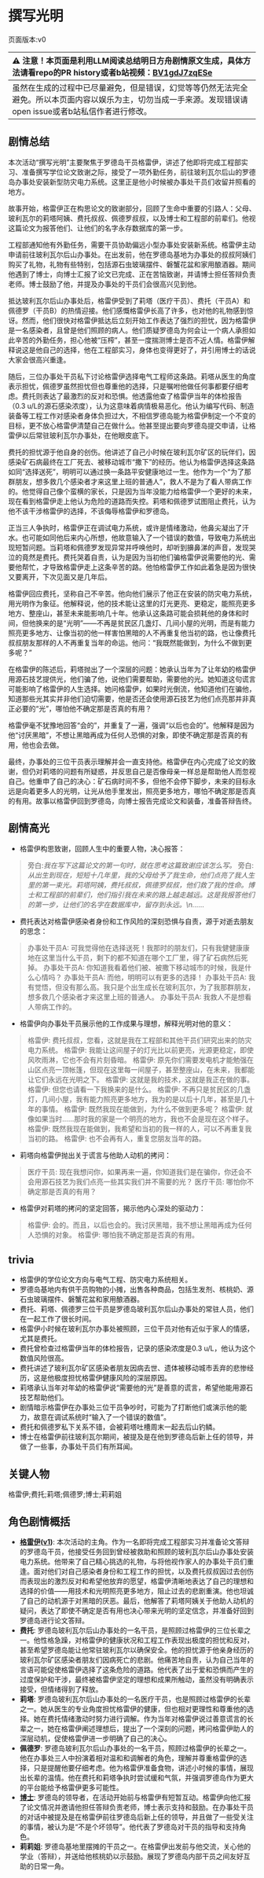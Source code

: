 # 撰写光明
页面版本:v0
 

| :warning: 注意！本页面是利用LLM阅读总结明日方舟剧情原文生成，具体方法请看repo的PR history或者b站视频：[BV1gdJ7zqESe](https://www.bilibili.com/video/BV1gdJ7zqESe/)         |
|:----------------------------|
| 虽然在生成的过程中已尽量避免，但是错误，幻觉等等仍然无法完全避免。所以本页面内容以娱乐为主，切勿当成一手来源。发现错误请open issue或者b站私信作者进行修改。|



## 剧情总结
本次活动“撰写光明”主要聚焦于罗德岛干员格雷伊，讲述了他即将完成工程部实习、准备撰写学位论文致谢之际，接受了一项外勤任务，前往玻利瓦尔后山的罗德岛办事处安装新型防灾电力系统。这里正是他小时候被办事处干员们收留并照看的地方。

故事开始，格雷伊正在构思论文的致谢部分，回顾了生命中重要的引路人：父母、玻利瓦尔的莉塔阿姨、费托叔叔、佩德罗叔叔，以及博士和工程部的前辈们。他视这篇论文为报答他们、让他们的名字永存数据库的第一步。

工程部通知他有外勤任务，需要干员协助偏远小型办事处安装新系统。格雷伊主动申请前往玻利瓦尔后山办事处。在出发前，他在罗德岛基地为办事处的叔叔阿姨们购买了礼物，礼物有些特别，包括源石虫玻璃摆件、磐蟹花盆和家用酿酒器。期间他遇到了博士，向博士汇报了论文已完成、正在苦恼致谢，并请博士担任答辩负责老师。博士鼓励了他，并提及办事处的干员们会很高兴见到他。

抵达玻利瓦尔后山办事处后，格雷伊受到了莉塔（医疗干员）、费托（干员A）和佩德罗（干员B）的热情迎接。他们感慨格雷伊长高了许多，也对他的礼物感到惊讶。然而，他们很快对格雷伊抵达后立刻开始工作表达了强烈的担忧，因为格雷伊是一名感染者，且曾是他们照顾的病人。他们质疑罗德岛为何会让一个病人承担如此辛苦的外勤任务，担心他被“压榨”，甚至一度揣测博士是否不近人情。格雷伊解释说这是他自己的选择，他在工程部实习，身体也变得更好了，并引用博士的话说大家会很高兴重逢。

随后，三位办事处干员私下讨论格雷伊选择电气工程师这条路。莉塔从医生的角度表示担忧，佩德罗虽然担忧但也尊重他的选择，只是嘱咐他做任何事都要仔细考虑。费托则表达了最激烈的反对和恐惧。他透露他查了格雷伊当年的体检报告（0.3 u/L的源石感染浓度），认为这意味着病情极易恶化。他认为编写代码、制造装备等工程工作对感染者身体负担过大，不相信罗德岛能为格雷伊制定一个不变的目标，更不放心格雷伊清楚自己在做什么。他甚至提出要向罗德岛提交申请，让格雷伊以后常驻玻利瓦尔办事处，在他眼皮底下。

费托的担忧源于他自身的创伤。他讲述了自己小时候在玻利瓦尔矿区的玩伴们，因感染矿石病最终在工厂死去、被移动城市“撒下”的经历。他认为格雷伊选择这条路如同“选择送死”，明明可以通过换一条路平安健康地过一生。他作为一个“为了那群朋友，想多救几个感染者才来这里上班的普通人”，救人不是为了看人带病工作的。他觉得自己像个蛮横的家长，只是因为当年没能力给格雷伊一个更好的未来，现在看到格雷伊走上他认为危险的道路而失控。莉塔和佩德罗试图阻止费托，认为他不该干涉格雷伊的选择，不该侮辱格雷伊和罗德岛。

正当三人争执时，格雷伊正在调试电力系统，或许是情绪激动，他鼻尖凝出了汗水。也可能如同他后来内心所想，他故意输入了一个错误的数值，导致电力系统出现短暂问题。当莉塔和佩德罗发现异常并呼唤他时，却听到擤鼻涕的声音，发现哭泣的竟然是费托。费托哭着自责，认为是因为当初他们骗格雷伊说需要他的光、需要他帮忙，才导致格雷伊走上这条辛苦的路。他怕格雷伊工作如此着急是因为很快又要离开，下次见面又是几年后。

格雷伊回应费托，坚称自己不辛苦。他向他们展示了他正在安装的防灾电力系统，用光明作为象征。他解释说，他的技术能让这里的灯光更亮、更稳定，能照亮更多地方、整座山，甚至未来能影响几十年。他承认这条路可能会损耗他的身体和时间，但他换来的是“光明”——不再是贫民区几盏灯、几间小屋的光明，而是有能力照亮更多地方、让像当初的他一样害怕黑暗的人不再重复他当初的路，也让像费托叔叔朋友那样的人不再重复当年的命运。他问：“我既然能做到，为什么不做到更多呢？”

在格雷伊的陈述后，莉塔抛出了一个深层的问题：她承认当年为了让年幼的格雷伊用源石技艺提供光，他们骗了他，说他们需要帮助，需要他的光。她知道这句谎言可能影响了格雷伊的人生选择。她问格雷伊，如果时光倒流，他知道他们在骗他，知道那些光其实并非他们迫切需要，他是否还会使用源石技艺为他们点亮那并非真正必要的“光”，哪怕他不确定那是否真的有用？

格雷伊毫不犹豫地回答“会的”，并重复了一遍，强调“以后也会的”。他解释是因为他“讨厌黑暗”，不想让黑暗再成为任何人恐惧的对象，即使不确定那是否真的有用，他也会去做。

最终，办事处的三位干员表示理解并会一直支持他。格雷伊在内心完成了论文的致谢，但仍对莉塔的问题有所疑惑，并反思自己是否像母亲一样总是帮助他人而忽视自己。他重申了自己的决心：矿石病时间不多，但他不会停下脚步，未来的目标永远是向着更多人的光明，让光从他手里发出，照亮更多地方，哪怕不确定那是否真的有用。故事以格雷伊回到罗德岛，向博士报告完成论文和装备，准备答辩告终。
## 剧情高光
- 格雷伊构思致谢，回顾人生中的重要人物，决心报答：
> 旁白:<i>我在写下这篇论文的第一句时，就在思考这篇致谢应该怎么写。</i>
> 旁白:<i>从出生到现在，短短十几年里，我的父母给予了我生命，他们点亮了我人生里的第一束光。莉塔阿姨，费托叔叔，佩德罗叔叔，他们救了我的性命。博士和工程部的前辈们，他们指引我在未来的路上越走越远。这是我报答他们的第一步，让他们的名字在数据库中，留存到永远。\n......</i>

- 费托表达对格雷伊感染者身份和工作风险的深刻恐惧与自责，源于对逝去朋友的思念：
> 办事处干员A: 可我觉得他在选择送死！我那时的朋友们，只有我健健康康地在这里当什么干员，剩下的都不知道在哪个工厂里，得了矿石病然后死掉。
> 办事处干员A: 你知道我看着他们被、被撒下移动城市的时候，我是什么心情吗？
> 办事处干员A: 而他，明明可以有更多的选择！
> 办事处干员A: 我有觉悟，但没有那么高。我只是个出生成长在玻利瓦尔，为了我那群朋友，想多救几个感染者才来这里上班的普通人。
> 办事处干员A: 我救人不是想看人带病工作的。

- 格雷伊向办事处干员展示他的工作成果与理想，解释光明对他的意义：
> 格雷伊: 费托叔叔，您看，这就是我在工程部和其他干员们研究出来的防灾电力系统。
> 格雷伊: 我能让这间屋子的灯光比以前更亮，光源更稳定，即使风吹雨淋，它也不会有片刻昏暗。
> 格雷伊: 原先你们需要发电机才能勉强在山区点亮一顶帐篷，但现在这里每一间屋子，甚至整座山，在未来，我都能让它们永远在光明之下。
> 格雷伊: 这就是我的技术，这就是我正在做的事。
> 格雷伊: 但您也请看一下我换来的是什么。
> 格雷伊: 不再只是贫民区的几盏灯，几间小屋，我有能力照亮更多地方，我为的是以后十几年，甚至是几十年的事情。
> 格雷伊: 既然我现在能做到，为什么不做到更多呢？
> 格雷伊: 就像如果当时......那时我的家是一个明亮的地方，我也不会是现在这个样子。
> 格雷伊: 既然我现在能做到，我希望和当初的我一样的人，可以不再重复我当初的路。
> 格雷伊: 也不会再有人，重复您朋友当年的路。

- 莉塔向格雷伊抛出关于谎言与他助人动机的拷问：
> 医疗干员: 现在我想问你，如果再来一遍，你知道我们是在骗你，你还会不会用源石技艺为我们点亮一些其实我们并不需要的光？
> 医疗干员: 哪怕你不确定那是否真的有用？

- 格雷伊对莉塔的拷问的坚定回答，揭示他内心深处的驱动力：
> 格雷伊: 会的。而且，以后也会的。我讨厌黑暗，我不想让黑暗再成为任何人恐惧的对象。
> 格雷伊: 哪怕我不确定那是否真的有用。
## trivia
- 格雷伊的学位论文方向与电气工程、防灾电力系统相关。
- 罗德岛基地内有供干员购物的小摊，出售各种商品，包括生发剂、核桃奶、源石虫玻璃摆件、磐蟹花盆和家用酿酒器。
- 费托、莉塔、佩德罗三位干员是罗德岛玻利瓦尔后山办事处的常驻人员，他们在一起工作了很长时间。
- 格雷伊小时候在玻利瓦尔办事处被照顾，三位干员对他有近似于家人的情感，尤其是费托。
- 费托曾检查过格雷伊当年的体检报告，记录的感染浓度是0.3 u/L，他认为这个数值风险很高。
- 费托讲述了玻利瓦尔矿区感染者朋友因病去世、遗体被移动城市丢弃的悲惨经历，这是他极度担忧格雷伊健康风险的深层原因。
- 莉塔承认当年对年幼的格雷伊说“需要他的光”是善意的谎言，希望他能用源石技艺帮助他们。
- 剧情暗示格雷伊在办事处三位干员争吵时，可能为了打断他们或演示他的能力，故意在调试系统时“输入了一个错误的数值”。
- 费托和佩德罗私下关系不错，会被莉塔吐槽周末一起去后山钓鳞。
- 博士在格雷伊前往玻利瓦尔期间，被提及是在他到罗德岛后新上任的领导，并做了一些事，办事处干员们有所耳闻。
## 关键人物
格雷伊;费托;莉塔;佩德罗;博士;莉莉姐
## 角色剧情概括
-   **[格雷伊](../char_v3/char_253_greyy.md)([v1](../chars/char_253_greyy.md))**: 本次活动的主角。作为一名即将完成工程部实习并准备论文答辩的罗德岛干员，他接受任务回到曾经被救助和照顾的玻利瓦尔后山办事处安装电力系统。他带来了自己精心挑选的礼物，与将他视作家人的办事处干员们重逢。面对他们对自己感染者身份和工程工作的担忧，以及费托叔叔因过去创伤而表现出的激烈反对和希望他放弃的愿望，格雷伊清晰地表达了自己的理想和选择的价值——用技术和光明照亮更多地方，阻止过去的悲剧重演。他也坦诚了自己的动机源于对黑暗的厌恶。最后，他解答了莉塔阿姨关于他助人动机的疑问，表达了即使不确定是否有用也决心带来光明的坚定信念，并准备好回到罗德岛进行论文答辩。
-   **费托**: 罗德岛玻利瓦尔后山办事处的一名干员，是照顾过格雷伊的三位长辈之一。他性格急躁，对格雷伊的健康状况和工程工作表现出极度的担忧和反对，甚至希望罗德岛能让他常驻玻利瓦尔以确保安全。他的担忧源于他亲身经历的玻利瓦尔矿区感染者朋友们因病死亡的悲剧。他痛苦地自责，认为自己当年的言语可能促使格雷伊选择了这条危险的道路。他代表了出于爱和恐惧而产生的过度保护和干涉，最终被格雷伊坚定的理想和成果所触动，虽然没有明确表示接受，但情绪得到了释放。
-   **莉塔**: 罗德岛玻利瓦尔后山办事处的一名医疗干员，也是照顾过格雷伊的长辈之一。她从医生的专业角度担忧格雷伊的健康，但也相对更理性和尊重他的选择。她在费托情绪激动时努力进行调解。作为当年对格雷伊说过善意谎言的长辈之一，她在格雷伊阐述理想后，提出了一个深刻的问题，拷问格雷伊助人的深层动机，促使格雷伊进一步明确了自己的决心。
-   **佩德罗**: 罗德岛玻利瓦尔后山办事处的一名干员，照顾过格雷伊的长辈之一。他在办事处三人中扮演着相对温和和调解者的角色，理解并尊重格雷伊的选择，只是提醒他要仔细考虑。他为格雷伊准备食物，讲述小时候的事情，展现出长辈的温情。他在费托和莉塔争执时尝试缓和气氛，并强调罗德岛作为更大的平台能给予格雷伊更多可能性。
-   **[博士](../char_v3/extended_char_bo_shi.md)**: 罗德岛的领导者，在活动开始前与格雷伊有短暂互动。格雷伊向他汇报了论文情况并邀请他担任答辩负责老师，博士表示支持和鼓励。在办事处干员的对话中被提及是在格雷伊前往罗德岛后新上任的领导，并且做了一些受关注的事情，被认为是“不是个坏领导”。他代表了罗德岛对干员的指导和支持角色。
-   **莉莉姐**: 罗德岛基地里摆摊的干员之一。在格雷伊出发前与他交流，关心他的学业（答辩），并送给他核桃奶以示鼓励。展现了罗德岛内部干员之间友好互助的日常一角。